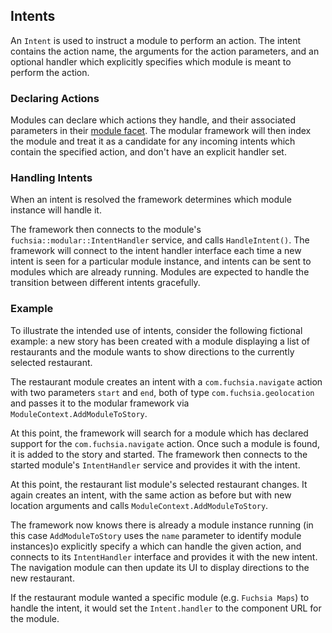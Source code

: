 ## Intents

An `Intent` is used to instruct a module to perform an action. The intent
contains the action name, the arguments for the action parameters, and an
optional handler which explicitly specifies which module is meant to perform the
action.

### Declaring Actions

Modules can declare which actions they handle, and their associated parameters
in their [module facet](module_facet.md). The modular framework will then index
the module and treat it as a candidate for any incoming intents which contain
the specified action, and don't have an explicit handler set.

### Handling Intents

When an intent is resolved the framework determines which module instance will
handle it.

The framework then connects to the module's `fuchsia::modular::IntentHandler`
service, and calls `HandleIntent()`. The framework will connect to the intent
handler interface each time a new intent is seen for a particular module
instance, and intents can be sent to modules which are already running. Modules
are expected to handle the transition between different intents gracefully.

### Example

To illustrate the intended use of intents, consider the following fictional
example: a new story has been created with a module displaying a list of
restaurants and the module wants to show directions to the currently selected
restaurant.

The restaurant module creates an intent with a `com.fuchsia.navigate` action
with two parameters `start` and `end`, both of type `com.fuchsia.geolocation`
and passes it to the modular framework via `ModuleContext.AddModuleToStory`.

At this point, the framework will search for a module which has declared support
for the `com.fuchsia.navigate` action. Once such a module is found, it is added
to the story and started. The framework then connects to the started module's
`IntentHandler` service and provides it with the intent.

At this point, the restaurant list module's selected restaurant changes. It
again creates an intent, with the same action as before but with new location
arguments and calls `ModuleContext.AddModuleToStory`.

The framework now knows there is already a module instance running (in this case
`AddModuleToStory` uses the `name` parameter to identify module instances)o
explicitly specify a which can handle the given action, and connects to its
`IntentHandler` interface and provides it with the new intent. The navigation
module can then update its UI to display directions to the new restaurant.

If the restaurant module wanted a specific module (e.g. `Fuchsia Maps`) to
handle the intent, it would set the `Intent.handler` to the component URL for
the module.

